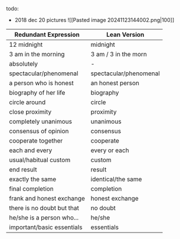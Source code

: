todo: 
- 2018 dec 20 pictures
![[Pasted image 20241123144002.png|100]]

| Redundant Expression | Lean Version |
|---------------------|--------------|
| 12 midnight | midnight |
| 3 am in the morning | 3 am / 3 in the morn |
| absolutely | - |
| spectacular/phenomenal | spectacular/phenomenal |
| a person who is honest | an honest person |
| biography of her life | biography |
| circle around | circle |
| close proximity | proximity |
| completely unanimous | unanimous |
| consensus of opinion | consensus |
| cooperate together | cooperate |
| each and every | every or each |
| usual/habitual custom | custom |
| end result | result |
| exactly the same | identical/the same |
| final completion | completion |
| frank and honest exchange | honest exchange |
| there is no doubt but that | no doubt |
| he/she is a person who... | he/she |
| important/basic essentials | essentials |
